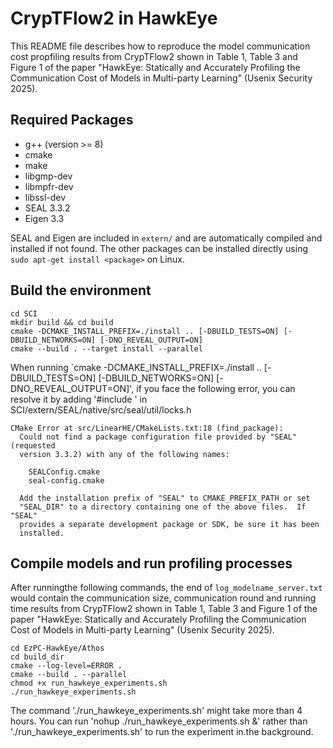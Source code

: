 # CrypTFlow2 in HawkEye

This README file describes how to reproduce the model communication cost propfiling results from CrypTFlow2 shown in Table 1, Table 3 and Figure 1 of the paper "HawkEye: Statically and Accurately Profiling the Communication Cost of Models in Multi-party Learning" (Usenix Security 2025).

## Required Packages
 - g++ (version >= 8)
 - cmake
 - make
 - libgmp-dev
 - libmpfr-dev
 - libssl-dev  
 - SEAL 3.3.2
 - Eigen 3.3

SEAL and Eigen are included in `extern/` and are automatically compiled and installed if not found. The other packages can be installed directly using `sudo apt-get install <package>` on Linux.

## Build the environment

```
cd SCI
mkdir build && cd build
cmake -DCMAKE_INSTALL_PREFIX=./install .. [-DBUILD_TESTS=ON] [-DBUILD_NETWORKS=ON] [-DNO_REVEAL_OUTPUT=ON]
cmake --build . --target install --parallel
```

When running `cmake -DCMAKE_INSTALL_PREFIX=./install .. [-DBUILD_TESTS=ON] [-DBUILD_NETWORKS=ON] [-DNO_REVEAL_OUTPUT=ON]', if you face the following error, you can resolve it by adding '#include <mutex>' in SCI/extern/SEAL/native/src/seal/util/locks.h
```
CMake Error at src/LinearHE/CMakeLists.txt:18 (find_package):
  Could not find a package configuration file provided by "SEAL" (requested
  version 3.3.2) with any of the following names:

    SEALConfig.cmake
    seal-config.cmake

  Add the installation prefix of "SEAL" to CMAKE_PREFIX_PATH or set
  "SEAL_DIR" to a directory containing one of the above files.  If "SEAL"
  provides a separate development package or SDK, be sure it has been
  installed.
```

## Compile models and run profiling processes
After runningthe following commands, the end of `log_modelname_server.txt` would contain the communication size, communication round and running time results from CrypTFlow2 shown in Table 1, Table 3 and Figure 1 of the paper "HawkEye: Statically and Accurately Profiling the Communication Cost of Models in Multi-party Learning" (Usenix Security 2025).
```
cd EzPC-HawkEye/Athos
cd build_dir
cmake --log-level=ERROR .
cmake --build . --parallel
chmod +x run_hawkeye_experiments.sh
./run_hawkeye_experiments.sh
```
The command './run_hawkeye_experiments.sh' might take more than 4 hours. You can run 'nohup ./run_hawkeye_experiments.sh &' rather than './run_hawkeye_experiments.sh' to run the experiment in.the background.